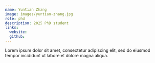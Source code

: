 ```yaml
---
name: Yuntian Zhang
image: images/yuntian-zhang.jpg
role: phd
description: 2025 PhD student
links:
  website: 
  github: 
---
```


Lorem ipsum dolor sit amet, consectetur adipiscing elit, sed do eiusmod tempor incididunt ut labore et dolore magna aliqua.
